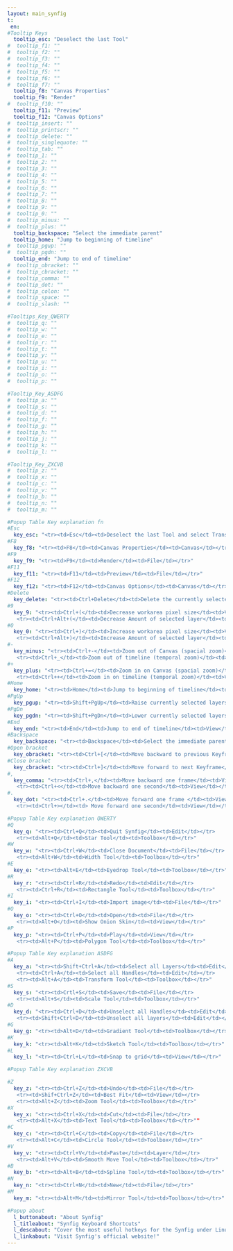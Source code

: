 ```yaml
---
layout: main_synfig
t:
 en:
#Tooltip Keys
  tooltip_esc: "Deselect the last Tool"
#  tooltip_f1: ""
#  tooltip_f2: ""
#  tooltip_f3: ""
#  tooltip_f4: ""
#  tooltip_f5: ""
#  tooltip_f6: ""
#  tooltip_f7: ""
  tooltip_f8: "Canvas Properties"
  tooltip_f9: "Render"
#  tooltip_f10: ""
  tooltip_f11: "Preview"
  tooltip_f12: "Canvas Options"
#  tooltip_insert: ""
#  tooltip_printscr: ""
#  tooltip_delete: ""
#  tooltip_singlequote: "" 
#  tooltip_tab: ""
#  tooltip_1: ""
#  tooltip_2: ""
#  tooltip_3: ""
#  tooltip_4: ""
#  tooltip_5: ""
#  tooltip_6: ""
#  tooltip_7: ""
#  tooltip_8: ""
#  tooltip_9: ""
#  tooltip_0: ""
#  tooltip_minus: ""
#  tooltip_plus: ""
  tooltip_backspace: "Select the immediate parent"
  tooltip_home: "Jump to beginning of timeline"
#  tooltip_pgup: ""
#  tooltip_pgdn: ""
  tooltip_end: "Jump to end of timeline"
#  tooltip_obracket: ""
#  tooltip_cbracket: ""
#  tooltip_comma: ""
#  tooltip_dot: ""
#  tooltip_colon: "" 
#  tooltip_space: ""
#  tooltip_slash: "" 

#Tooltips_Key_QWERTY
#  tooltip_q: ""
#  tooltip_w: ""
#  tooltip_e: ""
#  tooltip_r: ""
#  tooltip_t: ""
#  tooltip_y: ""
#  tooltip_u: ""
#  tooltip_i: ""
#  tooltip_o: ""
#  tooltip_p: ""

#Tooltip_Key_ASDFG
#  tooltip_a: ""
#  tooltip_s: ""
#  tooltip_d: ""
#  tooltip_f: ""
#  tooltip_g: ""
#  tooltip_h: ""
#  tooltip_j: ""
#  tooltip_k: ""
#  tooltip_l: ""

#Tooltip_Key_ZXCVB
#  tooltip_z: ""
#  tooltip_x: ""
#  tooltip_c: ""
#  tooltip_v: ""
#  tooltip_b: ""
#  tooltip_n: ""
#  tooltip_m: ""

#Popup Table Key explanation fn
#Esc
  key_esc: "<tr><td>Esc</td><td>Deselect the last Tool and select Transform Tool</td><td>Tool</td></tr>"
#F8
  key_f8: "<tr><td>F8</td><td>Canvas Properties</td><td>Canvas</td></tr>"
#F9
  key_f9: "<tr><td>F9</td><td>Render</td><td>File</td></tr>"
#F11
  key_f11: "<tr><td>F11</td><td>Preview</td><td>File</td></tr>"
#F12
  key_f12: "<tr><td>F12</td><td>Canvas Options</td><td>Canvas</td></tr>"
#Delete
  key_delete: "<tr><td>Ctrl+Delete</td><td>Delete the currently selected Canvas</td><td>Edit/Layer</td></tr>"
#9
  key_9: "<tr><td>Ctrl+(</td><td>Decrease workarea pixel size</td><td>View</td></tr>
   <tr><td>Ctrl+Alt+(</td><td>Decrease Amount of selected layer</td><td>View</td></tr>"
#0
  key_0: "<tr><td>Ctrl+)</td><td>Increase workarea pixel size</td><td>View</td></tr>
   <tr><td>Ctrl+Alt+)</td><td>Increase Amount of selected layer</td><td>View</td></tr>"
#-
  key_minus: "<tr><td>Ctrl+-</td><td>Zoom out of Canvas (spacial zoom)</td><td>View</td></tr>
   <tr><td>Ctrl+_</td><td>Zoom out of timeline (temporal zoom)</td><td>View</td></tr>"
#+
  key_plus: "<tr><td>Ctrl+=</td><td>Zoom in on Canvas (spacial zoom)</td><td>View</td></tr>
   <tr><td>Ctrl++</td><td>Zoom in on timeline (temporal zoom)</td><td>View</td></tr>"
#Home
  key_home: "<tr><td>Home</td><td>Jump to beginning of timeline</td><td>View</td></tr>"
#PgUp
  key_pgup: "<tr><td>Shift+PgUp</td><td>Raise currently selected layers</td><td>View</td></tr>"
#PgDn
  key_pgdn: "<tr><td>Shift+PgDn</td><td>Lower currently selected layers</td><td>View</td></tr>"
#End
  key_end: "<tr><td>End</td><td>Jump to end of timeline</td><td>View</td></tr>"
#Backspace
  key_backspace: "<tr><td>Backspace</td><td>Select the immediate parent Group Layer</td><td>Edit</td></tr>"
#Open bracket
  key_obracket: "<tr><td>Ctrl+[</td><td>Move backward to previous Keyframe</td><td>View</td></tr>"
#Close bracket
  key_cbracket: "<tr><td>Ctrl+]</td><td>Move forward to next Keyframe</td><td>Brushes</td></tr>"
#,
  key_comma: "<tr><td>Ctrl+,</td><td>Move backward one frame</td><td>View</td></tr>
   <tr><td>Ctrl+<</td><td>Move backward one second</td><td>View</td></tr>"
#.
  key_dot: "<tr><td>Ctrl+.</td><td>Move forward one frame </td><td>View</td></tr>
   <tr><td>Ctrl+></td><td> Move forward one second</td><td>View</td></tr>"

#Popup Table Key explanation QWERTY
#Q
  key_q: "<tr><td>Ctrl+Q</td><td>Quit Synfig</td><td>Edit</td></tr>
   <tr><td>Alt+Q</td><td>Star Tool</td><td>Toolbox</td></tr>"
#W
  key_w: "<tr><td>Ctrl+W</td><td>Close Document</td><td>File</td></tr>
   <tr><td>Alt+W</td><td>Width Tool</td><td>Toolbox</td></tr>"
#E
  key_e: "<tr><td>Alt+E</td><td>Eyedrop Tool</td><td>Toolbox</td></tr>"
#R
  key_r: "<tr><td>Ctrl+R</td><td>Redo</td><td>Edit</td></tr>
   <tr><td>Ctrl+R</td><td>Rectangle Tool</td><td>Toolbox</td></tr>"
#I
  key_i: "<tr><td>Ctrl+I</td><td>Import image</td><td>File</td></tr>"
#O
  key_o: "<tr><td>Ctrl+O</td><td>Open</td><td>File</td></tr>
   <tr><td>Alt+O</td><td>Show Onion Skin</td><td>View</td></tr>"
#P
  key_p: "<tr><td>Ctrl+P</td><td>Play</td><td>View</td></tr>
   <tr><td>Alt+P</td><td>Polygon Tool</td><td>Toolbox</td></tr>"

#Popup Table Key explanation ASDFG
#A
  key_a: "<tr><td>Shift+Ctrl+A</td><td>Select all Layers</td><td>Edit</td></tr>
   <tr><td>Ctrl+A</td><td>Select all Handles</td><td>Edit</td></tr>
   <tr><td>Alt+A</td><td>Transform Tool</td><td>Toolbox</td></tr>"
#S
  key_s: "<tr><td>Crtl+S</td><td>Save</td><td>File</td></tr>
   <tr><td>Alt+S</td><td>Scale Tool</td><td>Toolbox</td></tr>"
#D
  key_d: "<tr><td>Ctrl+D</td><td>Unselect all Handles</td><td>Edit</td></tr>
   <tr><td>Shift+Ctrl+D</td><td>Unselect all layers</td><td>Edit</td></tr>"
#G
  key_g: "<tr><td>Alt+D</td><td>Gradient Tool</td><td>Toolbox</td></tr>"
#K
  key_k: "<tr><td>Alt+K</td><td>Sketch Tool</td><td>Toolbox</td></tr>"	
#L
  key_l: "<tr><td>Ctrl+L</td><td>Snap to grid</td><td>View</td></tr>"

#Popup Table Key explanation ZXCVB

#Z
  key_z: "<tr><td>Ctrl+Z</td><td>Undo</td><td>File</td></tr>
   <tr><td>Shif+Ctrl+Z</td><td>Best Fit</td><td>View</td></tr>
   <tr><td>Alt+Z</td><td>Zoom Tool</td><td>Toolbox</td></tr>"
#X
  key_x: "<tr><td>Ctrl+X</td><td>Cut</td><td>File</td></tr>
   <tr><td>Alt+X</td><td>Text Tool</td><td>Toolbox</td></tr>""
#C
  key_c: "<tr><td>Ctrl+C</td><td>Copy</td><td>File</td></tr>
   <tr><td>Alt+C</td><td>Circle Tool</td><td>Toolbox</td></tr>"
#V
  key_v: "<tr><td>Ctrl+V</td><td>Paste</td><td>Layer</td></tr>
   <tr><td>Alt+V</td><td>Smooth Move Tool</td><td>Toolbox</td></tr>"
#B
  key_b: "<tr><td>Alt+B</td><td>Spline Tool</td><td>Toolbox</td></tr>"
#N
  key_n: "<tr><td>Ctrl+N</td><td>New</td><td>File</td></tr>"
#M
  key_m: "<tr><td>Alt+M</td><td>Mirror Tool</td><td>Toolbox</td></tr>"

#Popup about
  l_buttonabout: "About Synfig"
  l_titleabout: "Synfig Keyboard Shortcuts"
  l_descabout: "Cover the most useful hotkeys for the Synfig under Linux."
  l_linkabout: "Visit Synfig's official website!"
---
```



